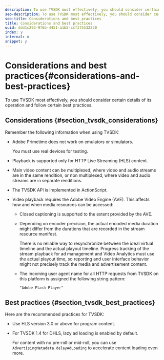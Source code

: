```yaml
---
description: To use TVSDK most effectively, you should consider certain details of its operation and follow certain best practices.
seo-description: To use TVSDK most effectively, you should consider certain details of its operation and follow certain best practices.
seo-title: Considerations and best practices
title: Considerations and best practices
uuid: ddd1c293-9f6b-4451-a1b5-ccf375532230
index: y
internal: n
snippet: y
---
```


# Considerations and best practices{#considerations-and-best-practices}

To use TVSDK most effectively, you should consider certain details of its operation and follow certain best practices.

## Considerations {#section_tvsdk_considerations}

Remember the following information when using TVSDK:

* Adobe Primetime does not work on emulators or simulators.

  You must use real devices for testing. 
* Playback is supported only for HTTP Live Streaming (HLS) content. 
* Main video content can be multiplexed, where video and audio streams are in the same rendition, or non multiplexed, where video and audio streams are in separate renditions. 
* The TVSDK API is implemented in ActionScript. 
* Video playback requires the Adobe Video Engine (AVE). This affects how and when media resources can be accessed:

    * Closed captioning is supported to the extent provided by the AVE. 
    * Depending on encoder precision, the actual encoded media duration might differ from the durations that are recorded in the stream resource manifest.

      There is no reliable way to resynchronize between the ideal virtual timeline and the actual playout timeline. Progress tracking of the stream playback for ad management and Video Analytics must use the actual playout time, so reporting and user interface behavior might not precisely track the media and advertisement content. 
    * The incoming user agent name for all HTTP requests from TVSDK on this platform is assigned the following string pattern:     
    
      ```    
      "Adobe Flash Player"
      ```

## Best practices {#section_tvsdk_best_practices}

Here are the recommended practices for TVSDK:

* Use HLS version 3.0 or above for program content. 
* For TVSDK 1.4 for DHLS, lazy ad loading is enabled by default.

  For content with no pre-roll or mid-roll, you can use `AdvertisingMetadata.delayAdLoading` to accelerate content loading even more.


